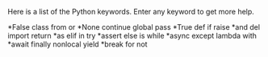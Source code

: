 Here is a list of the Python keywords.  Enter any keyword to get more help.

*False               class               from                or
*None                continue            global              pass
*True                def                 if                  raise
*and                 del                 import              return
*as                  elif                in                  try
*assert              else                is                  while
*async               except              lambda              with
*await               finally             nonlocal            yield
*break                for                 not             

